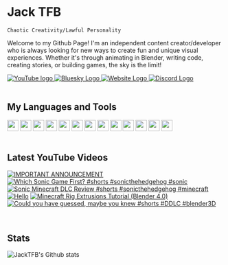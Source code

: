 # Jack TFB

```
Chaotic Creativity/Lawful Personality
```

Welcome to my Github Page!  I'm an independent content creator/developer who is always looking for new ways to create fun and unique visual experiences.
Whether it's through animating in Blender, writing code, creating stories, or building games, the sky is the limit!

<div align="left">
    <a href="https://www.youtube.com/@jacktfbofficial?sub_confirmation=1">
        <img src="https://custom-icon-badges.demolab.com/badge/youtube-red.svg?logo=youtube&logoSource=feather" alt="YouTube logo">
    </a>
    <a href="https://bsky.app/profile/jacktfb.bsky.social">
        <img src="https://custom-icon-badges.demolab.com/badge/bluesky-blue.svg?logo=bluesky&logoSource=feather" alt="Bluesky Logo">
    </a>
    <a href="https://jacktfb.com">
        <img src="https://custom-icon-badges.demolab.com/badge/website-orange.svg?logo=globe&logoSource=feather" alt="Website Logo">
    </a>
    <a href="https://discordapp.com/users/690741191032963113">
        <img src="https://custom-icon-badges.demolab.com/badge/discord-gray.svg?logo=discord&logoSource=feather" alt="Discord Logo">    
    </a>
</div>

<br>

## My Languages and Tools

<div align="left">
    <img src="https://cdn.jsdelivr.net/gh/devicons/devicon/icons/csharp/csharp-original.svg" width="26px">
    <img src="https://cdn.jsdelivr.net/gh/devicons/devicon/icons/java/java-original.svg" width="26px">
    <img src="https://cdn.jsdelivr.net/gh/devicons/devicon/icons/html5/html5-original.svg" width="26px">
    <img src="https://cdn.jsdelivr.net/gh/devicons/devicon/icons/css3/css3-original.svg" width="26px">
    <img src="https://cdn.jsdelivr.net/gh/devicons/devicon/icons/javascript/javascript-original.svg" width="26px">
    <img src="https://cdn.jsdelivr.net/gh/devicons/devicon/icons/react/react-original.svg" width="26px">
    <img src="https://cdn.jsdelivr.net/gh/devicons/devicon/icons/tailwindcss/tailwindcss-original.svg" width="26px">
    <img src="https://cdn.jsdelivr.net/gh/devicons/devicon/icons/nextjs/nextjs-original.svg" width="26px">
    <img src="https://cdn.jsdelivr.net/gh/devicons/devicon/icons/flutter/flutter-original.svg" width="26px">
    <img src="https://cdn.jsdelivr.net/gh/devicons/devicon/icons/webstorm/webstorm-original.svg" width="26px">
    <img src="https://cdn.jsdelivr.net/gh/devicons/devicon/icons/intellij/intellij-original.svg" width="26px">
    <img src="https://cdn.jsdelivr.net/gh/devicons/devicon/icons/vscode/vscode-original.svg" width="26px">
    <img src="https://cdn.jsdelivr.net/gh/devicons/devicon/icons/blender/blender-original.svg" width="26px">
</div>

<br>

## Latest YouTube Videos

<!-- BEGIN YOUTUBE-CARDS -->
[![IMPORTANT ANNOUNCEMENT](https://ytcards.demolab.com/?id=FX7vIQdod4E&title=IMPORTANT+ANNOUNCEMENT&lang=en&timestamp=1743192779&background_color=%230d1117&title_color=%23ffffff&stats_color=%23dedede&max_title_lines=1&width=250&border_radius=5 "IMPORTANT ANNOUNCEMENT")](https://www.youtube.com/watch?v=FX7vIQdod4E)
[![Which Sonic Game First? #shorts #sonicthehedgehog #sonic](https://ytcards.demolab.com/?id=hd5UZUcANuo&title=Which+Sonic+Game+First%3F+%23shorts+%23sonicthehedgehog+%23sonic&lang=en&timestamp=1742832060&background_color=%230d1117&title_color=%23ffffff&stats_color=%23dedede&max_title_lines=1&width=250&border_radius=5 "Which Sonic Game First? #shorts #sonicthehedgehog #sonic")](https://www.youtube.com/watch?v=hd5UZUcANuo)
[![Sonic Minecraft DLC Review #shorts #sonicthehedgehog #minecraft](https://ytcards.demolab.com/?id=mpYN_FdcMXI&title=Sonic+Minecraft+DLC+Review+%23shorts+%23sonicthehedgehog+%23minecraft&lang=en&timestamp=1742659261&background_color=%230d1117&title_color=%23ffffff&stats_color=%23dedede&max_title_lines=1&width=250&border_radius=5 "Sonic Minecraft DLC Review #shorts #sonicthehedgehog #minecraft")](https://www.youtube.com/watch?v=mpYN_FdcMXI)
[![Hello](https://ytcards.demolab.com/?id=HLK7iTENkXE&title=Hello&lang=en&timestamp=1740675631&background_color=%230d1117&title_color=%23ffffff&stats_color=%23dedede&max_title_lines=1&width=250&border_radius=5 "Hello")](https://www.youtube.com/watch?v=HLK7iTENkXE)
[![Minecraft Rig Extrusions Tutorial (Blender 4.0)](https://ytcards.demolab.com/?id=w93jQLeniug&title=Minecraft+Rig+Extrusions+Tutorial+%28Blender+4.0%29&lang=en&timestamp=1713501375&background_color=%230d1117&title_color=%23ffffff&stats_color=%23dedede&max_title_lines=1&width=250&border_radius=5 "Minecraft Rig Extrusions Tutorial (Blender 4.0)")](https://www.youtube.com/watch?v=w93jQLeniug)
[![Could you have guessed, maybe you knew #shorts #DDLC #blender3D](https://ytcards.demolab.com/?id=SvxQzqhD7Cg&title=Could+you+have+guessed%2C+maybe+you+knew+%23shorts+%23DDLC+%23blender3D&lang=en&timestamp=1705442269&background_color=%230d1117&title_color=%23ffffff&stats_color=%23dedede&max_title_lines=1&width=250&border_radius=5 "Could you have guessed, maybe you knew #shorts #DDLC #blender3D")](https://www.youtube.com/watch?v=SvxQzqhD7Cg)
<!-- END YOUTUBE-CARDS -->

<br>

## Stats

![JackTFB's Github stats](https://github-readme-stats.vercel.app/api?username=jacktfb&show_icons=true&theme=darcula)

